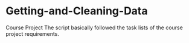 # Getting-and-Cleaning-Data
Course Project
The script basically followed the task lists of the course project requirements. 
